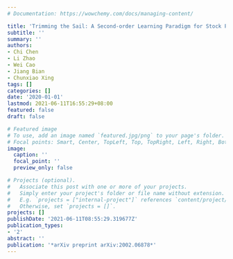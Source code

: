 ```yaml
---
# Documentation: https://wowchemy.com/docs/managing-content/

title: 'Trimming the Sail: A Second-order Learning Paradigm for Stock Prediction'
subtitle: ''
summary: ''
authors:
- Chi Chen
- Li Zhao
- Wei Cao
- Jiang Bian
- Chunxiao Xing
tags: []
categories: []
date: '2020-01-01'
lastmod: 2021-06-11T16:55:29+08:00
featured: false
draft: false

# Featured image
# To use, add an image named `featured.jpg/png` to your page's folder.
# Focal points: Smart, Center, TopLeft, Top, TopRight, Left, Right, BottomLeft, Bottom, BottomRight.
image:
  caption: ''
  focal_point: ''
  preview_only: false

# Projects (optional).
#   Associate this post with one or more of your projects.
#   Simply enter your project's folder or file name without extension.
#   E.g. `projects = ["internal-project"]` references `content/project/deep-learning/index.md`.
#   Otherwise, set `projects = []`.
projects: []
publishDate: '2021-06-11T08:55:29.319677Z'
publication_types:
- '2'
abstract: ''
publication: '*arXiv preprint arXiv:2002.06878*'
---
```

